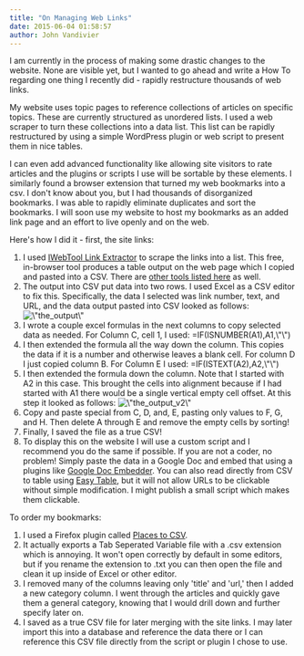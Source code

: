 ```yaml
---
title: "On Managing Web Links"
date: 2015-06-04 01:58:57
author: John Vandivier
---
```




I am currently in the process of making some drastic changes to the website. None are visible yet, but I wanted to go ahead and write a How To regarding one thing I recently did - rapidly restructure thousands of web links.

My website uses topic pages to reference collections of articles on specific topics. These are currently structured as unordered lists. I used a web scraper to turn these collections into a data list. This list can be rapidly restructured by using a simple WordPress plugin or web script to present them in nice tables.

I can even add advanced functionality like allowing site visitors to rate articles and the plugins or scripts I use will be sortable by these elements. I similarly found a browser extension that turned my web bookmarks into a csv. I don't know about you, but I had thousands of disorganized bookmarks. I was able to rapidly eliminate duplicates and sort the bookmarks. I will soon use my website to host my bookmarks as an added link page and an effort to live openly and on the web.

Here's how I did it - first, the site links:
<ol>
	<li>I used <a href=\"http://www.iwebtool.com/link_extractor\">IWebTool Link Extractor</a> to scrape the links into a list. This free, in-browser tool produces a table output on the web page which I copied and pasted into a CSV. There are <a href=\"http://www.searchenginejournal.com/6-ways-to-extract-all-links-from-the-current-page/18032/\">other tools listed here</a> as well.</li>
	<li>The output into CSV put data into two rows. I used Excel as a CSV editor to fix this. Specifically, the data I selected was link number, text, and URL, and the data output pasted into CSV looked as follows:
<img class=\"aligncenter size-medium wp-image-5088\" src=\"http://www.afterecon.com/wp-content/uploads/2015/06/the_output-300x262.png\" alt=\"the_output\" width=\"300\" height=\"262\" /></li>
	<li>I wrote a couple excel formulas in the next columns to copy selected data as needed. For Column C, cell 1, I used: =IF(ISNUMBER(A1),A1,\"\")</li>
	<li>I then extended the formula all the way down the column. This copies the data if it is a number and otherwise leaves a blank cell. For column D I just copied column B. For Column E I used:
=IF(ISTEXT(A2),A2,\"\")</li>
	<li>I then extended the formula down the column. Note that I started with A2 in this case. This brought the cells into alignment because if I had started with A1 there would be a single vertical empty cell offset. At this step it looked as follows:
<img class=\"aligncenter size-medium wp-image-5089\" src=\"http://www.afterecon.com/wp-content/uploads/2015/06/the_output_v2-300x196.png\" alt=\"the_output_v2\" width=\"300\" height=\"196\" /></li>
	<li>Copy and paste special from C, D, and, E, pasting only values to F, G, and H. Then delete A through E and remove the empty cells by sorting!</li>
	<li>Finally, I saved the file as a true CSV!</li>
	<li>To display this on the website I will use a custom script and I recommend you do the same if possible. If you are not a coder, no problem! Simply paste the data in a Google Doc and embed that using a plugins like <a href=\"https://wordpress.org/plugins/google-document-embedder/\">Google Doc Embedder</a>. You can also read directly from CSV to table using <a href=\"https://wordpress.org/plugins/google-drive-embedder/\">Easy Table</a>, but it will not allow URLs to be clickable without simple modification. I might publish a small script which makes them clickable.</li>
</ol>
To order my bookmarks:
<ol>
	<li>I used a Firefox plugin called <a href=\"https://addons.mozilla.org/en-us/firefox/addon/places-to-csv/\">Places to CSV</a>.</li>
	<li>It actually exports a Tab Seperated Variable file with a .csv extension which is annoying. It won't open correctly by default in some editors, but if you rename the extension to .txt you can then open the file and clean it up inside of Excel or other editor.</li>
	<li>I removed many of the columns leaving only 'title' and 'url,' then I added a new category column. I went through the articles and quickly gave them a general category, knowing that I would drill down and further specify later on.</li>
	<li>I saved as a true CSV file for later merging with the site links. I may later import this into a database and reference the data there or I can reference this CSV file directly from the script or plugin I chose to use.</li>
</ol>